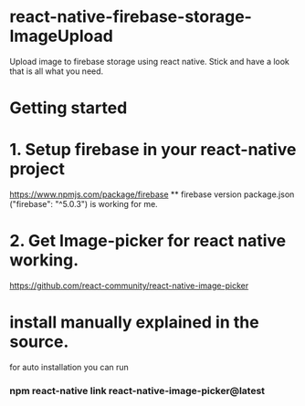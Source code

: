 # react-native-firebase-storage-ImageUpload
Upload image to firebase storage using react native. Stick and have a look that is all what you need. 
<br>
# Getting started <br> 
# 1. Setup firebase in your react-native project <br> 
  https://www.npmjs.com/package/firebase
  ** firebase version package.json ("firebase": "^5.0.3") is working for me.

# 2. Get Image-picker for react native working. <br> 
  https://github.com/react-community/react-native-image-picker
# install manually explained in the source. <br>
  for auto installation you can run <br>
  ### npm react-native link react-native-image-picker@latest
